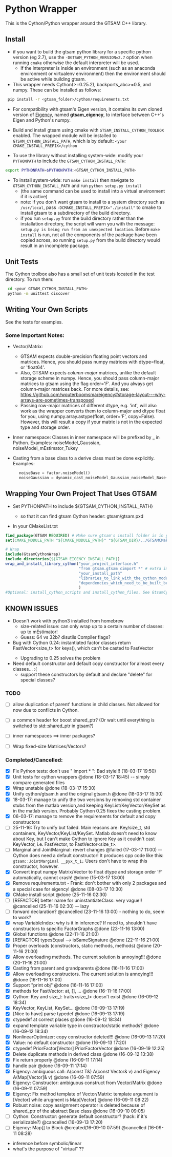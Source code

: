 # Python Wrapper

This is the Cython/Python wrapper around the GTSAM C++ library.

## Install

- if you want to build the gtsam python library for a specific python version (eg 2.7), use the `-DGTSAM_PYTHON_VERSION=2.7` option when running `cmake` otherwise the default interpreter will be used.
    - If the interpreter is inside an environment (such as an anaconda environment or virtualenv environment) then the environment should be active while building gtsam.
- This wrapper needs Cython(>=0.25.2), backports_abc>=0.5, and numpy. These can be installed as follows:

```bash
 pip install -r <gtsam_folder>/cython/requirements.txt
```

- For compatibility with gtsam's Eigen version, it contains its own cloned version of [Eigency](https://github.com/wouterboomsma/eigency.git),
named **gtsam_eigency**, to interface between C++'s Eigen and Python's numpy.

- Build and install gtsam using cmake with `GTSAM_INSTALL_CYTHON_TOOLBOX` enabled.
The wrapped module will be installed to `GTSAM_CYTHON_INSTALL_PATH`, which is
by default: `<your CMAKE_INSTALL_PREFIX>/cython`

- To use the library without installing system-wide: modify your `PYTHONPATH` to include the `GTSAM_CYTHON_INSTALL_PATH`:
```bash
export PYTHONPATH=$PYTHONPATH:<GTSAM_CYTHON_INSTALL_PATH>
```
- To install system-wide: run `make install` then navigate to `GTSAM_CYTHON_INSTALL_PATH` and run `python setup.py install`
    - (the same command can be used to install into a virtual environment if it is active)
    - note: if you don't want gtsam to install to a system directory such as `/usr/local`, pass `-DCMAKE_INSTALL_PREFIX="./install"` to cmake to install gtsam to a subdirectory of the build directory.
    - if you run `setup.py` from the build directory rather than the installation directory, the script will warn you with the message: `setup.py is being run from an unexpected location`.
      Before `make install` is run, not all the components of the package have been copied across, so running `setup.py` from the build directory would result in an incomplete package.

## Unit Tests

The Cython toolbox also has a small set of unit tests located in the
test directory. To run them:

```bash
 cd <your GTSAM_CYTHON_INSTALL_PATH>
 python -m unittest discover
```

## Writing Your Own Scripts

See the tests for examples.

### Some Important Notes:

- Vector/Matrix:
  + GTSAM expects double-precision floating point vectors and matrices.
    Hence, you should pass numpy matrices with dtype=float, or 'float64'.
  + Also, GTSAM expects *column-major* matrices, unlike the default storage
    scheme in numpy. Hence, you should pass column-major matrices to gtsam using
    the flag order='F'. And you always get column-major matrices back.
    For more details, see: https://github.com/wouterboomsma/eigency#storage-layout---why-arrays-are-sometimes-transposed
  + Passing row-major matrices of different dtype, e.g. 'int', will also work
    as the wrapper converts them to column-major and dtype float for you,
    using numpy.array.astype(float, order='F', copy=False).
    However, this will result a copy if your matrix is not in the expected type
    and storage order.

- Inner namespace: Classes in inner namespace will be prefixed by <innerNamespace>_ in Python.
Examples: noiseModel_Gaussian, noiseModel_mEstimator_Tukey

- Casting from a base class to a derive class must be done explicitly.
Examples:
```Python
      noiseBase = factor.noiseModel()
      noiseGaussian = dynamic_cast_noiseModel_Gaussian_noiseModel_Base(noiseBase)
```

## Wrapping Your Own Project That Uses GTSAM

- Set PYTHONPATH to include ${GTSAM_CYTHON_INSTALL_PATH}
  + so that it can find gtsam Cython header: gtsam/gtsam.pxd

- In your CMakeList.txt
```cmake
find_package(GTSAM REQUIRED) # Make sure gtsam's install folder is in your PATH
set(CMAKE_MODULE_PATH "${CMAKE_MODULE_PATH}" "${GTSAM_DIR}/../GTSAMCMakeTools")

# Wrap
include(GtsamCythonWrap)
include_directories(${GTSAM_EIGENCY_INSTALL_PATH})
wrap_and_install_library_cython("your_project_interface.h"
                                "from gtsam.gtsam cimport *" # extra import of gtsam/gtsam.pxd Cython header
                                "your_install_path"
                                "libraries_to_link_with_the_cython_module"
                                "dependencies_which_need_to_be_built_before_the_wrapper"
                                )
#Optional: install_cython_scripts and install_cython_files. See GtsamCythonWrap.cmake.
```

## KNOWN ISSUES

  - Doesn't work with python3 installed from homebrew
    - size-related issue: can only wrap up to a certain number of classes: up to mEstimator!
    - Guess: 64 vs 32b? disutils Compiler flags?
  - Bug with Cython 0.24: instantiated factor classes return FastVector<size_t> for keys(), which can't be casted to FastVector<Key>
    - Upgrading to 0.25 solves the problem
  - Need default constructor and default copy constructor for almost every classes... :(
    - support these constructors by default and declare "delete" for special classes?


### TODO

- [ ] allow duplication of parent' functions in child classes. Not allowed for now due to conflicts in Cython.
- [ ] a common header for boost shared_ptr? (Or wait until everything is switched to std::shared_ptr in gtsam?)
- [ ] inner namespaces ==> inner packages?
- [ ] Wrap fixed-size Matrices/Vectors?


### Completed/Cancelled:

- [x] Fix Python tests: don't use " import <package> * ": Bad style!!! (18-03-17 19:50)
- [x] Unit tests for cython wrappers @done (18-03-17 18:45) -- simply compare generated files
- [x] Wrap unstable @done (18-03-17 15:30)
- [x] Unify cython/gtsam.h and the original gtsam.h @done (18-03-17 15:30)
- [x] 18-03-17: manage to unify the two versions by removing std container stubs from the matlab version,and keeping KeyList/KeyVector/KeySet as in the matlab version. Probably Cython 0.25 fixes the casting problem.
- [x] 06-03-17: manage to remove the requirements for default and copy constructors
- [ ] 25-11-16: Try to unify but failed. Main reasons are: Key/size_t, std containers, KeyVector/KeyList/KeySet. Matlab doesn't need to know about Key, but I can't make Cython to ignore Key as it couldn't cast KeyVector, i.e. FastVector<Key>, to FastVector<size_t>.
- [ ] Marginal and JointMarginal: revert changes @failed (17-03-17 11:00) -- Cython does need a default constructor! It produces cpp code like this: ```gtsam::JointMarginal __pyx_t_1;```  Users don't have to wrap this constructor, however.
- [x] Convert input numpy Matrix/Vector to float dtype and storage order 'F' automatically, cannot crash! @done (15-03-17 13:00)
- [x] Remove requirements.txt - Frank: don't bother with only 2 packages and a special case for eigency! @done (08-03-17 10:30)
- [x] CMake install script @done (25-11-16 02:30)
- [ ] [REFACTOR] better name for uninstantiateClass: very vague!! @cancelled (25-11-16 02:30) -- lazy
- [ ] forward declaration? @cancelled (23-11-16 13:00) - nothing to do, seem to work?
- [x] wrap VariableIndex: why is it in inference? If need to, shouldn't have constructors to specific FactorGraphs @done (23-11-16 13:00)
- [x] Global functions @done (22-11-16 21:00)
- [x] [REFACTOR] typesEqual --> isSameSignature @done (22-11-16 21:00)
- [x] Proper overloads (constructors, static methods, methods) @done (20-11-16 21:00)
- [x] Allow overloading methods. The current solution is annoying!!! @done (20-11-16 21:00)
- [x] Casting from parent and grandparents @done (16-11-16 17:00)
- [x] Allow overloading constructors. The current solution is annoying!!! @done (16-11-16 17:00)
- [x] Support "print obj" @done (16-11-16 17:00)
- [x] methods for FastVector: at, [], ...  @done (16-11-16 17:00)
- [x] Cython: Key and size_t: traits<size_t> doesn't exist @done (16-09-12 18:34)
- [x] KeyVector, KeyList, KeySet... @done (16-09-13 17:19)
- [x] [Nice to have] parse typedef @done (16-09-13 17:19)
- [x] ctypedef at correct places @done (16-09-12 18:34)
- [x] expand template variable type in constructor/static methods? @done (16-09-12 18:34)
- [x] NonlinearOptimizer: copy constructor deleted!!! @done (16-09-13 17:20)
- [x] Value: no default constructor @done (16-09-13 17:20)
- [x] ctypedef PriorFactor[Vector] PriorFactorVector @done (16-09-19 12:25)
- [x] Delete duplicate methods in derived class @done (16-09-12 13:38)
- [x] Fix return properly @done (16-09-11 17:14)
- [x] handle pair @done (16-09-11 17:14)
- [x] Eigency: ambiguous call: A(const T&) A(const Vector& v) and Eigency A(Map[Vector]& v) @done (16-09-11 07:59)
- [x] Eigency: Constructor: ambiguous construct from Vector/Matrix @done (16-09-11 07:59)
- [x] Eigency: Fix method template of Vector/Matrix: template argument is [Vector] while arugment is Map[Vector] @done (16-09-11 08:22)
- [x] Robust noise: copy assignment operator is deleted because of shared_ptr of the abstract Base class @done (16-09-10 09:05)
- [ ] Cython: Constructor: generate default constructor? (hack: if it's serializable?) @cancelled (16-09-13 17:20)
- [ ] Eigency: Map[] to Block @created(16-09-10 07:59) @cancelled (16-09-11 08:28)

- inference before symbolic/linear
- what's the purpose of "virtual" ??
